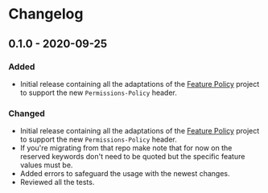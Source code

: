 # Changelog

## 0.1.0 - 2020-09-25
### Added
- Initial release containing all the adaptations of the [Feature Policy](https://github.com/helmetjs/feature-policy) project to support the new `Permissions-Policy` header.
### Changed
- Initial release containing all the adaptations of the [Feature Policy](https://github.com/helmetjs/feature-policy) project to support the new `Permissions-Policy` header.
- If you're migrating from that repo make note that for now on the reserved keywords don't need to be quoted but the specific feature values must be.
- Added errors to safeguard the usage with the newest changes.
- Reviewed all the tests.